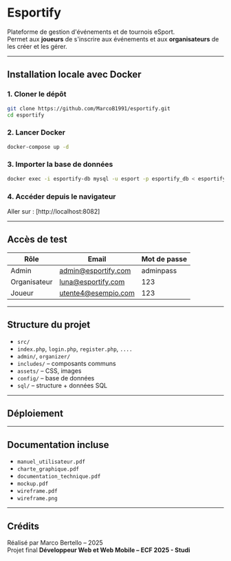 # Esportify

Plateforme de gestion d'événements et de tournois eSport.  
Permet aux **joueurs** de s'inscrire aux événements et aux **organisateurs** de les créer et les gérer.

---

## Installation locale avec Docker

### 1. Cloner le dépôt

```bash
git clone https://github.com/MarcoB1991/esportify.git
cd esportify
```

### 2. Lancer Docker

```bash
docker-compose up -d
```

### 3. Importer la base de données

```bash
docker exec -i esportify-db mysql -u esport -p esportify_db < esportify.sql
```

### 4. Accéder depuis le navigateur

Aller sur : [http://localhost:8082]

---

## Accès de test

| Rôle            | Email                  | Mot de passe   |
|-----------------|------------------------|----------------|
| Admin           | admin@esportify.com    | adminpass      |
| Organisateur    | luna@esportify.com     | 123            |
| Joueur          | utente4@esempio.com    | 123            |

---

## Structure du projet

- `src/` 
- `index.php`, `login.php`, `register.php`, `....`
- `admin/`, `organizer/`
- `includes/` – composants communs
- `assets/` – CSS, images
- `config/` – base de données
- `sql/` – structure + données SQL

---

## Déploiement

---

## Documentation incluse

- `manuel_utilisateur.pdf`
- `charte_graphique.pdf`
- `documentation_technique.pdf`
- `mockup.pdf`
- `wireframe.pdf`
- `wireframe.png`

---

## Crédits

Réalisé par Marco Bertello – 2025  
Projet final **Développeur Web et Web Mobile – ECF 2025 - Studi**